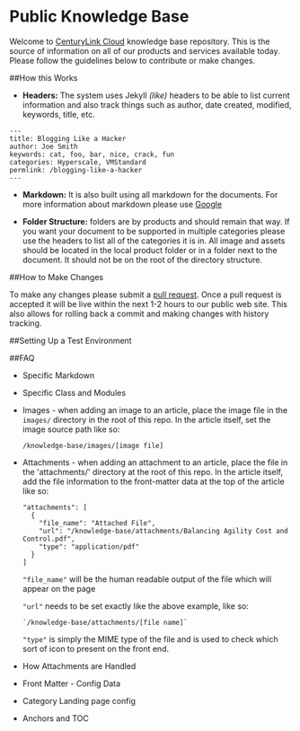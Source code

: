 Public Knowledge Base
========

Welcome to [CenturyLink Cloud](http://www.centurylinkcloud.com) knowledge base repository. This is the source of information on all of our products and services available today. Please follow the guidelines below to contribute or make changes.

##How this Works

* **Headers:** The system uses Jekyll _(like)_ headers to be able to list current information and also track things such as author, date created, modified, keywords, title, etc.

```code
---
title: Blogging Like a Hacker
author: Joe Smith
keywords: cat, foo, bar, nice, crack, fun
categories: Hyperscale, VMStandard
permlink: /blogging-like-a-hacker
---
```

* **Markdown:** It is also built using all markdown for the documents. For more information about markdown please use [Google](https://www.google.com/webhp?sourceid=chrome-instant&rlz=1C5CHFA_enUS503US504&ion=1&espv=2&ie=UTF-8#q=markdown%20syntax)

* **Folder Structure:** folders are by products and should remain that way. If you want your document to be supported in multiple categories please use the headers to list all of the categories it is in. All image and assets should be located in the local product folder or in a folder next to the document. It should not be on the root of the directory structure. 



##How to Make Changes

To make any changes please submit a [pull request](https://help.github.com/articles/creating-a-pull-request). Once a pull request is accepted it will be live within the next 1-2 hours to our public web site. This also allows for rolling back a commit and making changes with history tracking.

##Setting Up a Test Environment


##FAQ
- Specific Markdown
- Specific Class and Modules

- Images - when adding an image to an article, place the image file in the `images/` directory in the root of this repo. In the article itself, set the image source path like so: 

  ```
  /knowledge-base/images/[image file]
  ```


- Attachments - when adding an attachment to an article, place the file in the 'attachments/' directory at the root of this repo. In the article itself, add the file information to the front-matter data at the top of the article like so:

  ```
  "attachments": [
    {
      "file_name": "Attached File",
      "url": "/knowledge-base/attachments/Balancing Agility Cost and Control.pdf",
      "type": "application/pdf"
    }
  ]
  ```

  `"file_name"` will be the human readable output of the file which will appear on the page

  `"url"` needs to be set exactly like the above example, like so: 
    
      `/knowledge-base/attachments/[file name]`

  `"type"` is simply the MIME type of the file and is used to check which sort of icon to present on the front end.


- How Attachments are Handled
- Front Matter - Config Data
- Category Landing page config
- Anchors and TOC